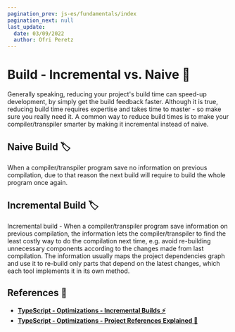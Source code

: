 ```yaml
---
pagination_prev: js-es/fundamentals/index
pagination_next: null
last_update:
  date: 03/09/2022
  author: Ofri Peretz
---
```


# Build - Incremental vs. Naive 🧠

Generally speaking, reducing your project's build time can speed-up development, by simply get the build feedback faster. Although it is true, reducing build time requires expertise and takes time to master - so make sure you really need it.
A common way to reduce build times is to make your compiler/transpiler smarter by making it incremental instead of naive.

## Naive Build 🏷

When a compiler/transpiler program save no information on previous compilation, due to that reason the next build will require to build the whole program once again.

## Incremental Build 🏷

Incremental build - When a compiler/transpiler program save information on previous compilation, the information lets the compiler/transpiler to find the least costly way to do the compilation next time, e.g. avoid re-building unnecessary components according to the changes made from last compilation.
The information usually maps the project dependencies graph and use it to re-build only parts that depend on the latest changes, which each tool implements it in its own method.

## References 🔗

- **[TypeScript - Optimizations - Incremental Builds ⚡️](../optimizations/incremental-builds.md)**
- **[TypeScript - Optimizations - Project References Explained 🧬](../optimizations/project-references-explained/index.md)**
